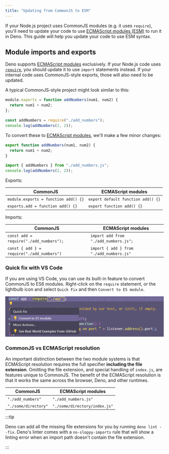 ```yaml
---
title: "Updating from CommonJS to ESM"
---
```


If your Node.js project uses CommonJS modules (e.g. it uses `require`), you'll
need to update your code to use
[ECMAScript modules (ESM)](https://developer.mozilla.org/en-US/docs/Web/JavaScript/Guide/Modules)
to run it in Deno. This guide will help you update your code to use ESM syntax.

## Module imports and exports

Deno supports [ECMAScript modules](../basics/modules/index.md) exclusively. If
your Node.js code uses
[`require`](https://nodejs.org/api/modules.html#modules-commonjs-modules), you
should update it to use `import` statements instead. If your internal code uses
CommonJS-style exports, those will also need to be updated.

A typical CommonJS-style project might look similar to this:

```js title="add_numbers.js"
module.exports = function addNumbers(num1, num2) {
  return num1 + num2;
};
```

```js title="index.js"
const addNumbers = require("./add_numbers");
console.log(addNumbers(2, 2));
```

To convert these to [ECMAScript modules](../basics/modules/index.md), we'll make
a few minor changes:

```js title="add_numbers.js"
export function addNumbers(num1, num2) {
  return num1 + num2;
}
```

```js title="index.js"
import { addNumbers } from "./add_numbers.js";
console.log(addNumbers(2, 2));
```

Exports:

| CommonJS                             | ECMAScript modules                 |
| ------------------------------------ | ---------------------------------- |
| `module.exports = function add() {}` | `export default function add() {}` |
| `exports.add = function add() {}`    | `export function add() {}`         |

Imports:

| CommonJS                                   | ECMAScript modules                       |
| ------------------------------------------ | ---------------------------------------- |
| `const add = require("./add_numbers");`    | `import add from "./add_numbers.js";`    |
| `const { add } = require("./add_numbers")` | `import { add } from "./add_numbers.js"` |

### Quick fix with VS Code

If you are using VS Code, you can use its built-in feature to convert CommonJS
to ES6 modules. Right-click on the `require` statement, or the lightbulb icon
and select `Quick Fix` and then `Convert to ES module`.

![Quick Fix](../images/quick-fix.png)

### CommonJS vs ECMAScript resolution

An important distinction between the two module systems is that ECMAScript
resolution requires the full specifier **including the file extension**.
Omitting the file extension, and special handling of `index.js`, are features
unique to CommonJS. The benefit of the ECMAScript resolution is that it works
the same across the browser, Deno, and other runtimes.

| CommonJS             | ECMAScript modules            |
| -------------------- | ----------------------------- |
| `"./add_numbers"`    | `"./add_numbers.js"`          |
| `"./some/directory"` | `"./some/directory/index.js"` |

:::tip

Deno can add all the missing file extensions for you by running
`deno lint --fix`. Deno's linter comes with a `no-sloppy-imports` rule that will
show a linting error when an import path doesn't contain the file extension.

:::
